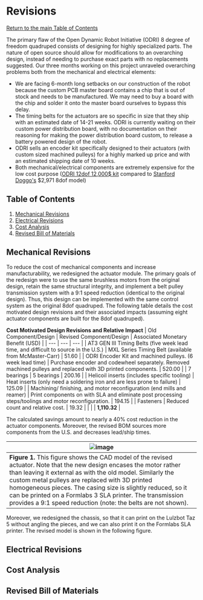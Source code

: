# Revisions
[Return to the main Table of Contents](https://github.com/EmiliaPsacharopoulos/Formatting#table-of-contents)

The primary flaw of the Open Dynamic Robot Initiative (ODRI) 8 degree of freedom quadruped consists of designing for highly specialized parts. The nature of open source should allow for modifications to an overarching design, instead of needing to purchase exact parts with no replacements suggested. Our three months working on this project unraveled overarching problems both from the mechanical and electrical elements:
* We are facing 6-month long setbacks on our construction of the robot because the custom PCB master board contains a chip that is out of stock and needs to be manufactured. We may need to buy a board with the chip and solder it onto the master board ourselves to bypass this delay.
* The timing belts for the actuators are so specific in size that they ship with an estimated date of 14-21 weeks. ODRI is currently waiting on their custom power distribution board, with no documentation on their reasoning for making the power distribution board custom, to release a battery powered design of the robot.
* ODRI sells an encoder kit specifically designed to their actuators (with custom sized machined pulleys) for a highly marked up price and with an estimated shipping date of 10 weeks.
* Both mechanical/electrical components are extremely expensive for the low cost purpose ([ODRI 12dof 12,000$ kit](https://solo.pal-robotics.com/solo) compared to [Stanford Doggo's](https://github.com/Nate711/StanfordDoggoProject) $2,971 8dof model)

## Table of Contents 
1. [Mechanical Revisions](https://github.com/EmiliaPsacharopoulos/Quadruped-8dof-Robot/blob/main/Revisions/README.md#mechanical-revisions)
2. [Electrical Revisions](https://github.com/EmiliaPsacharopoulos/Quadruped-8dof-Robot/blob/main/Revisions/README.md#electrical-revisions)
3. [Cost Analysis](https://github.com/EmiliaPsacharopoulos/Quadruped-8dof-Robot/blob/main/Revisions/README.md#cost-analysis)
4. [Revised Bill of Materials]()


## Mechanical Revisions
To reduce the cost of mechanical components and increase manufacturability, we redesigned the actuator module. The primary goals of the redesign were to use the same brushless motors from the original design, retain the same structural integrity, and implement a belt pulley transmission system with a 9:1 speed reduction (identical to the original design). Thus, this design can be implemented with the same control system as the original 8dof quadruped. The following table details the cost motivated design revisions and their associated impacts (assuming eight actuator components are built for the 8dof quadruped).

**Cost Motivated Design Revisions and Relative Impact**
| Old Component/Design | Revised Component/Design | Associated Monetary Benefit (USD) |
| --- | --- | --- |
| AT3 GEN III Timing Belts (five week lead time, and difficult to source in the U.S.) | MXL Series Timing Belt (available from McMaster-Carr) | 51.60 |
| ODRI Encoder Kit and machined pulleys. (6 week lead time) | Purchase encoder and codewheel separately. Removed machined pulleys and replaced with 3D printed components. | 520.00 |
| 7 bearings | 5 bearings | 200.16 |
| Helicoil inserts (includes specific tooling) | Heat inserts (only need a soldering iron and are less prone to failure) | 125.09 |
| Machining/ finishing, and motor reconfiguration (end mills and reamer) | Print components on with SLA and eliminate post processing steps/toolings and motor reconfiguration. | 194.15 |
| Fasteners | Reduced count and relative cost. | 19.32 |
|   |  | **1,110.32** |

The calculated savings amount to nearly a 40% cost reduction in the actuator components. Moreover, the revised BOM sources more components from the U.S. and decreases lead/ship times. 

| ![image](https://user-images.githubusercontent.com/84528674/127566859-3d37466f-3752-448a-9cd6-896ff9d656f0.png)|
| --- |
|**Figure 1.** This figure shows the CAD model of the revised actuator. Note that the new design encases the motor rather than leaving it external as with the old model. Similarly the custom metal pulleys are replaced with 3D printed homogeneous pieces. The casing size is slightly reduced, so it can be printed on a Formlabs 3 SLA printer. The transmission provides a 9:1 speed reduction (note: the belts are not shown).|

Moreover, we redesigned the chassis, so that it can print on the Lulzbot Taz 5 without angling the pieces, and we can also print it on the Formlabs SLA printer. The revised model is shown in the following figure.


## Electrical Revisions



## Cost Analysis



## Revised Bill of Materials
